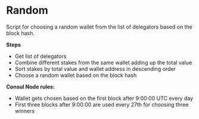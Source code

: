 # Random
Script for choosing a random wallet from the list of delegators based on the block hash.

**Steps**  
* Get list of delegators
* Combine different stakes from the same wallet adding up the total value
* Sort stakes by total value and wallet address in descending order
* Choose a random wallet based on the block hash

**Consul Node rules:**  
* Wallet gets chosen based on the first block after 9:00:00 UTC every day
* First three blocks after 9:00:00 are used every 27th for choosing three winners
